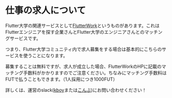 # 仕事の求人について

Flutter大学の関連サービスとして[FlutterWork](https://work.flutteruniv.com)というものがあります。これはFlutterエンジニアを探す企業さんとFlutter大学のエンジニアさんとのマッチングサービスです。

つまり、Flutter大学コミュニティ内で求人募集をする場合は基本的にこちらのサービスを使うことになります。

募集することは無料ですが、求人が成立した場合、FlutterWorkのHPに記載のマッチング手数料がかかりますのでご注意ください。ちなみにマッチング手数料はFUTで払うこともできます。（1人採用につき1000FUT）

詳しくは、運営のslack([kboy](https://flutteruniv.slack.com/archives/D012NRTEH7V)または[こんぶ](https://flutteruniv.slack.com/archives/D01C2SRNJ1J))にお問い合わせください！
